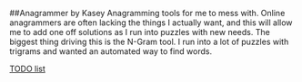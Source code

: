##Anagrammer by Kasey
Anagramming tools for me to mess with. Online anagrammers are often lacking the things I actually want, and this will allow me to add one off solutions as I run into puzzles with new needs. The biggest thing driving this is the N-Gram tool. I run into a lot of puzzles with trigrams and wanted an automated way to find words. 

[TODO list](todo.md)